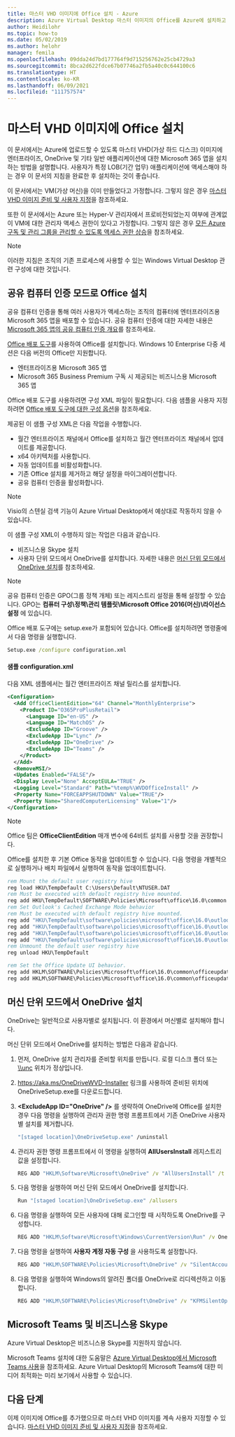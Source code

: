 ```yaml
---
title: 마스터 VHD 이미지에 Office 설치 - Azure
description: Azure Virtual Desktop 마스터 이미지의 Office를 Azure에 설치하고 사용자 지정하는 방법입니다.
author: Heidilohr
ms.topic: how-to
ms.date: 05/02/2019
ms.author: helohr
manager: femila
ms.openlocfilehash: 09dda24d7bd177764f9d715256762e25cb4729a3
ms.sourcegitcommit: 8bca2d622fdce67b07746a2fb5a40c0c644100c6
ms.translationtype: HT
ms.contentlocale: ko-KR
ms.lasthandoff: 06/09/2021
ms.locfileid: "111757574"
---
```

# <a name="install-office-on-a-master-vhd-image"></a>마스터 VHD 이미지에 Office 설치

이 문서에서는 Azure에 업로드할 수 있도록 마스터 VHD(가상 하드 디스크) 이미지에 엔터프라이즈, OneDrive 및 기타 일반 애플리케이션에 대한 Microsoft 365 앱을 설치하는 방법을 설명합니다. 사용자가 특정 LOB(기간 업무) 애플리케이션에 액세스해야 하는 경우 이 문서의 지침을 완료한 후 설치하는 것이 좋습니다.

이 문서에서는 VM(가상 머신)을 이미 만들었다고 가정합니다. 그렇지 않은 경우 [마스터 VHD 이미지 준비 및 사용자 지정](set-up-customize-master-image.md#create-a-vm)을 참조하세요.

또한 이 문서에서는 Azure 또는 Hyper-V 관리자에서 프로비전되었는지 여부에 관계없이 VM에 대한 관리자 액세스 권한이 있다고 가정합니다. 그렇지 않은 경우 [모든 Azure 구독 및 관리 그룹을 관리할 수 있도록 액세스 권한 상승](../role-based-access-control/elevate-access-global-admin.md)을 참조하세요.

>[!NOTE]
>이러한 지침은 조직의 기존 프로세스에 사용할 수 있는 Windows Virtual Desktop 관련 구성에 대한 것입니다.

## <a name="install-office-in-shared-computer-activation-mode"></a>공유 컴퓨터 인증 모드로 Office 설치

공유 컴퓨터 인증을 통해 여러 사용자가 액세스하는 조직의 컴퓨터에 엔터프라이즈용 Microsoft 365 앱을 배포할 수 있습니다. 공유 컴퓨터 인증에 대한 자세한 내용은 [Microsoft 365 앱의 공유 컴퓨터 인증 개요](/deployoffice/overview-shared-computer-activation)를 참조하세요.

[Office 배포 도구](https://www.microsoft.com/download/details.aspx?id=49117)를 사용하여 Office를 설치합니다. Windows 10 Enterprise 다중 세션은 다음 버전의 Office만 지원합니다.

   - 엔터프라이즈용 Microsoft 365 앱
   - Microsoft 365 Business Premium 구독 시 제공되는 비즈니스용 Microsoft 365 앱

Office 배포 도구를 사용하려면 구성 XML 파일이 필요합니다. 다음 샘플을 사용자 지정하려면 [Office 배포 도구에 대한 구성 옵션](/deployoffice/configuration-options-for-the-office-2016-deployment-tool/)을 참조하세요.

제공된 이 샘플 구성 XML은 다음 작업을 수행합니다.

   - 월간 엔터프라이즈 채널에서 Office를 설치하고 월간 엔터프라이즈 채널에서 업데이트를 제공합니다.
   - x64 아키텍처를 사용합니다.
   - 자동 업데이트를 비활성화합니다.
   - 기존 Office 설치를 제거하고 해당 설정을 마이그레이션합니다.
   - 공유 컴퓨터 인증을 활성화합니다.

>[!NOTE]
>Visio의 스텐실 검색 기능이 Azure Virtual Desktop에서 예상대로 작동하지 않을 수 있습니다.

이 샘플 구성 XML이 수행하지 않는 작업은 다음과 같습니다.

   - 비즈니스용 Skype 설치
   - 사용자 단위 모드에서 OneDrive를 설치합니다. 자세한 내용은 [머신 단위 모드에서 OneDrive 설치](#install-onedrive-in-per-machine-mode)를 참조하세요.

>[!NOTE]
>공유 컴퓨터 인증은 GPO(그룹 정책 개체) 또는 레지스트리 설정을 통해 설정할 수 있습니다. GPO는 **컴퓨터 구성\\정책\\관리 템플릿\\Microsoft Office 2016(머신)\\라이선스 설정** 에 있습니다.

Office 배포 도구에는 setup.exe가 포함되어 있습니다. Office를 설치하려면 명령줄에서 다음 명령을 실행합니다.

```cmd
Setup.exe /configure configuration.xml
```

#### <a name="sample-configurationxml"></a>샘플 configuration.xml

다음 XML 샘플에서는 월간 엔터프라이즈 채널 릴리스를 설치합니다.

```xml
<Configuration>
  <Add OfficeClientEdition="64" Channel="MonthlyEnterprise">
    <Product ID="O365ProPlusRetail">
      <Language ID="en-US" />
      <Language ID="MatchOS" />
      <ExcludeApp ID="Groove" />
      <ExcludeApp ID="Lync" />
      <ExcludeApp ID="OneDrive" />
      <ExcludeApp ID="Teams" />
    </Product>
  </Add>
  <RemoveMSI/>
  <Updates Enabled="FALSE"/>
  <Display Level="None" AcceptEULA="TRUE" />
  <Logging Level="Standard" Path="%temp%\WVDOfficeInstall" />
  <Property Name="FORCEAPPSHUTDOWN" Value="TRUE"/>
  <Property Name="SharedComputerLicensing" Value="1"/>
</Configuration>
```

>[!NOTE]
>Office 팀은 **OfficeClientEdition** 매개 변수에 64비트 설치를 사용할 것을 권장합니다.

Office를 설치한 후 기본 Office 동작을 업데이트할 수 있습니다. 다음 명령을 개별적으로 실행하거나 배치 파일에서 실행하여 동작을 업데이트합니다.

```cmd
rem Mount the default user registry hive
reg load HKU\TempDefault C:\Users\Default\NTUSER.DAT
rem Must be executed with default registry hive mounted.
reg add HKU\TempDefault\SOFTWARE\Policies\Microsoft\office\16.0\common /v InsiderSlabBehavior /t REG_DWORD /d 2 /f
rem Set Outlook's Cached Exchange Mode behavior
rem Must be executed with default registry hive mounted.
reg add "HKU\TempDefault\software\policies\microsoft\office\16.0\outlook\cached mode" /v enable /t REG_DWORD /d 1 /f
reg add "HKU\TempDefault\software\policies\microsoft\office\16.0\outlook\cached mode" /v syncwindowsetting /t REG_DWORD /d 1 /f
reg add "HKU\TempDefault\software\policies\microsoft\office\16.0\outlook\cached mode" /v CalendarSyncWindowSetting /t REG_DWORD /d 1 /f
reg add "HKU\TempDefault\software\policies\microsoft\office\16.0\outlook\cached mode" /v CalendarSyncWindowSettingMonths  /t REG_DWORD /d 1 /f
rem Unmount the default user registry hive
reg unload HKU\TempDefault

rem Set the Office Update UI behavior.
reg add HKLM\SOFTWARE\Policies\Microsoft\office\16.0\common\officeupdate /v hideupdatenotifications /t REG_DWORD /d 1 /f
reg add HKLM\SOFTWARE\Policies\Microsoft\office\16.0\common\officeupdate /v hideenabledisableupdates /t REG_DWORD /d 1 /f
```

## <a name="install-onedrive-in-per-machine-mode"></a>머신 단위 모드에서 OneDrive 설치

OneDrive는 일반적으로 사용자별로 설치됩니다. 이 환경에서 머신별로 설치해야 합니다.

머신 단위 모드에서 OneDrive를 설치하는 방법은 다음과 같습니다.

1. 먼저, OneDrive 설치 관리자를 준비할 위치를 만듭니다. 로컬 디스크 폴더 또는 [\\\\unc](file://unc) 위치가 정상입니다.

2. <https://aka.ms/OneDriveWVD-Installer> 링크를 사용하여 준비된 위치에 OneDriveSetup.exe를 다운로드합니다.

3. **\<ExcludeApp ID="OneDrive" /\>** 를 생략하여 OneDrive에 Office를 설치한 경우 다음 명령을 실행하여 관리자 권한 명령 프롬프트에서 기존 OneDrive 사용자별 설치를 제거합니다.

    ```cmd
    "[staged location]\OneDriveSetup.exe" /uninstall
    ```

4. 관리자 권한 명령 프롬프트에서 이 명령을 실행하여 **AllUsersInstall** 레지스트리 값을 설정합니다.

    ```cmd
    REG ADD "HKLM\Software\Microsoft\OneDrive" /v "AllUsersInstall" /t REG_DWORD /d 1 /reg:64
    ```

5. 다음 명령을 실행하여 머신 단위 모드에서 OneDrive를 설치합니다.

    ```cmd
    Run "[staged location]\OneDriveSetup.exe" /allusers
    ```

6. 다음 명령을 실행하여 모든 사용자에 대해 로그인할 때 시작하도록 OneDrive를 구성합니다.

    ```cmd
    REG ADD "HKLM\Software\Microsoft\Windows\CurrentVersion\Run" /v OneDrive /t REG_SZ /d "C:\Program Files (x86)\Microsoft OneDrive\OneDrive.exe /background" /f
    ```

7. 다음 명령을 실행하여 **사용자 계정 자동 구성** 을 사용하도록 설정합니다.

    ```cmd
    REG ADD "HKLM\SOFTWARE\Policies\Microsoft\OneDrive" /v "SilentAccountConfig" /t REG_DWORD /d 1 /f
    ```

8. 다음 명령을 실행하여 Windows의 알려진 폴더를 OneDrive로 리디렉션하고 이동합니다.

    ```cmd
    REG ADD "HKLM\SOFTWARE\Policies\Microsoft\OneDrive" /v "KFMSilentOptIn" /t REG_SZ /d "<your-AzureAdTenantId>" /f
    ```

## <a name="microsoft-teams-and-skype-for-business"></a>Microsoft Teams 및 비즈니스용 Skype

Azure Virtual Desktop은 비즈니스용 Skype를 지원하지 않습니다.

Microsoft Teams 설치에 대한 도움말은 [Azure Virtual Desktop에서 Microsoft Teams 사용](teams-on-wvd.md)을 참조하세요. Azure Virtual Desktop의 Microsoft Teams에 대한 미디어 최적화는 미리 보기에서 사용할 수 있습니다.

## <a name="next-steps"></a>다음 단계

이제 이미지에 Office를 추가했으므로 마스터 VHD 이미지를 계속 사용자 지정할 수 있습니다. [마스터 VHD 이미지 준비 및 사용자 지정](set-up-customize-master-image.md)을 참조하세요.
